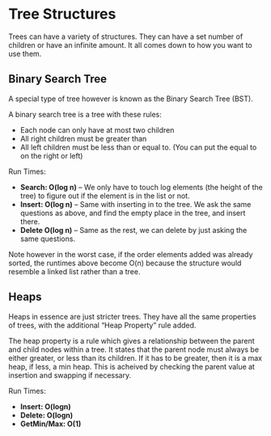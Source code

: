 # Tree Structures
Trees can have a variety of structures. They can have a set number of children or have an infinite amount. It all comes down to how you want to use them. 

## Binary Search Tree
A special type of tree however is known as the Binary Search Tree (BST).

A binary search tree is a tree with these rules:
- Each node can only have at most two children  
- All right children must be greater than  
- All left children must be less than or equal to. (You can put the equal to on the right or left)  

Run Times:
- **Search: O(log n)** – We only have to touch log elements (the height of the tree) to figure out if the element is in the list or not.  
- **Insert: O(log n)** – Same with inserting in to the tree. We ask the same questions as above, and find the empty place in the tree, and insert there.  
- **Delete O(log n)** – Same as the rest, we can delete by just asking the same questions. 

Note however in the worst case, if the order elements added was already sorted, the runtimes above become O(n) because the structure would resemble a linked list rather than a tree. 

## Heaps
Heaps in essence are just stricter trees. They have all the same properties of trees, with the additional “Heap Property” rule added.

The heap property is a rule which gives a relationship between the parent and child nodes within a tree. It states that the parent node must always be either greater, or less than its children. If it has to be greater, then it is a max heap, if less, a min heap. This is acheived by checking the parent value at insertion and swapping if necessary.

Run Times:
- **Insert: O(logn)**
- **Delete: O(logn)**
- **GetMin/Max: O(1)**